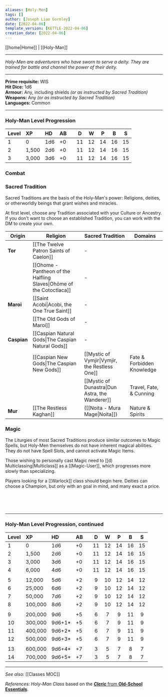 ```yaml
---
aliases: [Holy-Men]
tags: []
author: [Joseph Liao Gormley]
date: [2022-04-06]
template_version: [KETTLE-2022-04-06]
creation_date: [2022-04-06]
---
```

<!-- Home | Character Creation | -->
[[home|Home]] | [[Holy-Man]]
___
*Holy-Men are adventurers who have sworn to serve a deity. They are trained for battle and channel the power of their deity.*
___
**Prime requisite:** WIS<br>**Hit Dice:** 1d6<br>**Armour:** Any, including shields *(or as instructed by Sacred Tradition)*<br>**Weapons:** Any *(or as instructed by Sacred Tradition)*<br>**Languages:** Common
___
### Holy-Man Level Progression
| Level | XP    | HD  | AB  |     |  D  |  W  |  P  |  B  |  S  |
|:----- |:----- |:--- |:--- | --- |:---:|:---:|:---:|:---:|:---:|
| 1     | 0     | 1d6 | +0  |     | 11  | 12  | 14  | 16  | 15  |
| 2     | 1,500 | 2d6 | +0  |     | 11  | 12  | 14  | 16  | 15  |
| 3     | 3,000 | 3d6 | +0  |     | 11  | 12  | 14  | 16  | 15  |

### Combat
<!-- #Revisit Combat Magic-Users can only wield Daggers, and are unable to cast Spells while using Shields or wearing any kind of Armour. This makes them very vulnerable in combat. -->

<!--### Paradigms
Arcane Paradigms describe the various methods to learn magic, and are generally divided by country or ancestry. At first level, Magic-Users may choose the Paradigm associated with either their Culture, or their Ancestry.-->

### Sacred Tradition
Sacred Traditions are the basis of the Holy-Man's power: Religions, deities, or otherworldly beings that grant wishes and miracles.

At first level, choose any Tradition associated with your Culture or Ancestry. If you don't want to choose an established Tradition, you can work with the DM to create your own.


| Origin      | Religion                                                             | Sacred Tradition                                | Domains                    |
| ----------- | -------------------------------------------------------------------- | ----------------------------------------------- | -------------------------- |
| **Tor**     | [[The Twelve Patron Saints of Caelon]]                               | -                                               |                            |
|             | [[Ohome - Pantheon of the Halfling Slaves\|Ohōme of the Cotoctlaca]] | -                                               |                            |
| **Maroi**   | [[Saint Acobi\|Acobi, the One True Saint]]                           | -                                               |                            |
|             | [[The Old Gods of Maroi]]                                            | -                                               |                            |
| **Caspian** | [[Caspian Natural Gods\|The Caspian Natural Gods]]                   | -                                               |                            |
|             | [[Caspian New Gods\|The Caspian New Gods]]                           | [[Mystic of Vymjir\|Vymjir, the Restless One]]  | Fate & Forbidden Knowledge |
|             |                                                                      | [[Mystic of Dunastra\|Dun Astra, the Wanderer]] | Travel, Fate, & Cunning    |
| **Mur**     | [[The Restless Kaghan]]                                              | ([[Noita - Mura Mage\|Noita]])                  | Nature & Spirits                           |


### Magic
The Liturgies of most Sacred Traditions produce similar outcomes to Magic Spells, but Holy-Men themselves do not have inherent magical abilities. They do not have Spell Slots, and cannot activate Magic Items.

Those wishing to personally cast Magic need to [[d) Multiclassing|Multiclass]] as a [[Magic-User]], which progresses more slowly than specializing.

Players looking for a [[Warlock]] class should begin here. Deities can choose a Champion, but only with an goal in mind, and many exact a price. <!-- #Revisit Warlocks still gather favour, and can use favour to a) Refresh their Spell Slots. b) Create new Spell Slots c) Use Invocations d) -->

<br><br><br>
___
### Holy-Man Level Progression, continued

| Level | XP      | HD     | AB  |     |  D  |  W  |  P  |  B  |  S  |
|:----- |:------- |:------ |:--- | --- |:---:|:---:|:---:|:---:|:---:|
| 1     | 0       | 1d6    | +0  |     | 11  | 12  | 14  | 16  | 15  |
| 2     | 1,500   | 2d6    | +0  |     | 11  | 12  | 14  | 16  | 15  |
| 3     | 3,000   | 3d6    | +0  |     | 11  | 12  | 14  | 16  | 15  |
| 4     | 6,000   | 4d6    | +0  |     | 11  | 12  | 14  | 16  | 15  |
|       |         |        |     |     |     |     |     |     |     |
| 5     | 12,000  | 5d6    | +2  |     |  9  | 10  | 12  | 14  | 12  |
| 6     | 25,000  | 6d6    | +2  |     |  9  | 10  | 12  | 14  | 12  |
| 7     | 50,000  | 7d6    | +2  |     |  9  | 10  | 12  | 14  | 12  |
| 8     | 100,000 | 8d6    | +2  |     |  9  | 10  | 12  | 14  | 12  |
|       |         |        |     |     |     |     |     |     |     |
| 9     | 200,000 | 9d6    | +5  |     |  6  |  7  |  9  | 11  |  9  |
| 10    | 300,000 | 9d6+1* | +5  |     |  6  |  7  |  9  | 11  |  9  |
| 11    | 400,000 | 9d6+2* | +5  |     |  6  |  7  |  9  | 11  |  9  |
| 12    | 500,000 | 9d6+3* | +5  |     |  6  |  7  |  9  | 11  |  9  |
|       |         |        |     |     |     |     |     |     |     |
| 13    | 600,000 | 9d6+4* | +7  |     |  3  |  5  |  7  |  8  |  7  |
| 14    | 700,000 | 9d6+5* | +7  |     |  3  |  5  |  7  |  8  |  7  |

___
*See also:* [[Classes MOC]]

*References:* *Holy-Man Class* based on the [***Cleric*** from **Old-School Essentials**](https://oldschoolessentials.necroticgnome.com/srd/index.php/Cleric).
<!-- Sources, read more, links, etc. -->
<!-- *Source: Entry by [[Mike Maxin]].* -->
<!-- *References:* -->
<!-- Leave an empty line at the end, otherwise Exporter complains. -->


